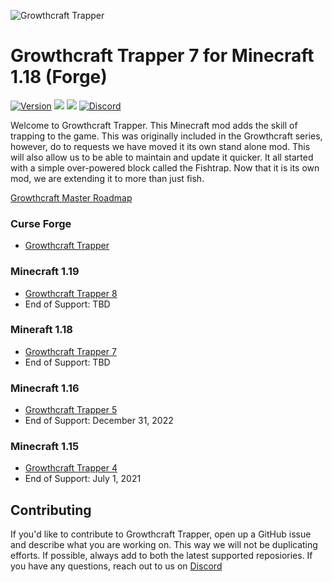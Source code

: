 ![Growthcraft Trapper](https://raw.githubusercontent.com/GrowthcraftCE/Growthcraft-Trapper/1.16/src/main/resources/growthcraft_fishtrap_logo.png)

# Growthcraft Trapper 7 for Minecraft 1.18 (Forge)

[![Version](https://img.shields.io/badge/Growthcraft-8.1.0-orange.svg)](https://github.com/GrowthcraftCE/Growthcraft-Trapper)
[![](http://cf.way2muchnoise.eu/versions/growthcraft-community-edition_latest.svg)](https://minecraft.curseforge.com/projects/growthcraft-community-edition/)
[![](http://cf.way2muchnoise.eu/short_growthcraft-community-edition.svg)](https://minecraft.curseforge.com/projects/growthcraft-community-edition/)
[![Discord](https://img.shields.io/discord/333690296334548994.svg?color=green)](https://discord.gg/Quh76Jn)

Welcome to Growthcraft Trapper. This Minecraft mod adds the skill of trapping to the game. This was originally included
in the Growthcraft series, however, do to requests we have moved it its own stand alone mod. This will also allow us to
be able to maintain and update it quicker. It all started with a simple over-powered block called the Fishtrap. Now that
it is its own mod, we are extending it to more than just fish.

[Growthcraft Master Roadmap](https://app.zenhub.com/workspaces/growthcraft-6043ce571b094900102f4ca6/board)

### Curse Forge

* [Growthcraft Trapper](https://www.curseforge.com/minecraft/mc-mods/growthcraft-trapper)

### Minecraft 1.19

* [Growthcraft Trapper 8](https://github.com/GrowthcraftCE/Growthcraft-Trapper/tree/1.19)
* End of Support: TBD

### Mineraft 1.18

* [Growthcraft Trapper 7](https://github.com/GrowthcraftCE/Growthcraft-Trapper/tree/1.18)
* End of Support: TBD

### Minecraft 1.16

* [Growthcraft Trapper 5](https://github.com/GrowthcraftCE/Growthcraft-Trapper/tree/1.16)
* End of Support: December 31, 2022

### Minecraft 1.15

* [Growthcraft Trapper 4](https://github.com/GrowthcraftCE/Growthcraft-Trapper/tree/1.15)
* End of Support: July 1, 2021

## Contributing

If you'd like to contribute to Growthcraft Trapper, open up a GitHub issue and describe what you are working on. This
way we will not be duplicating efforts. If possible, always add to both the latest supported reposiories. If you have
any questions, reach out to us on [Discord](https://discord.com/channels/333690296334548994/333690296334548994)

